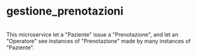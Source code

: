 # gestione_prenotazioni
<br>
This microservice let a "Paziente" issue a "Prenotazione", and let an "Operatore" see instances of "Prenotazione" made by many instances of "Paziente".
